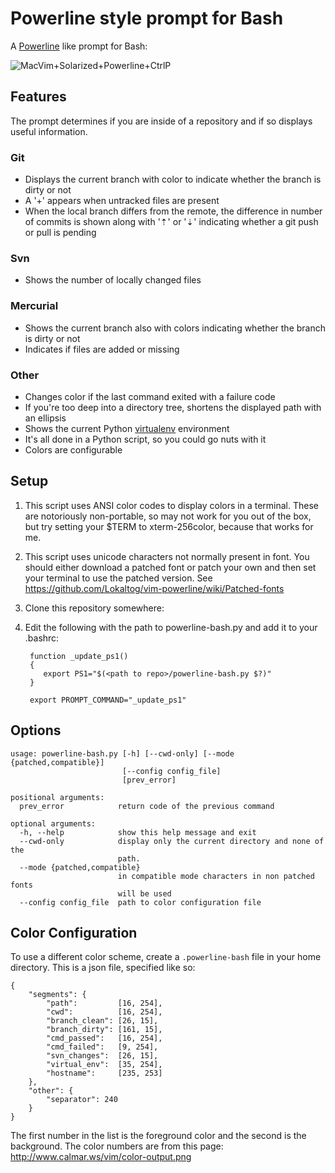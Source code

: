 Powerline style prompt for Bash
===============================

A [Powerline](https://github.com/Lokaltog/vim-powerline) like prompt for Bash:

![MacVim+Solarized+Powerline+CtrlP](https://raw.github.com/milkbikis/dotfiles-mac/master/bash-powerline-screenshot.png)

Features
--------

The prompt determines if you are inside of a repository and if so displays useful information.

### Git
*  Displays the current branch with color to indicate whether the branch is dirty or not
*  A '+' appears when untracked files are present
*  When the local branch differs from the remote, the difference in number of commits is
shown along with '⇡' or '⇣' indicating whether a git push or pull is pending

### Svn
*  Shows the number of locally changed files

### Mercurial
*  Shows the current branch also with colors indicating whether the branch is dirty or not
*  Indicates if files are added or missing

### Other
*  Changes color if the last command exited with a failure code
*  If you're too deep into a directory tree, shortens the displayed path with an ellipsis
*  Shows the current Python [virtualenv](http://www.virtualenv.org/) environment
*  It's all done in a Python script, so you could go nuts with it
*  Colors are configurable

Setup
-----

1. This script uses ANSI color codes to display colors in a terminal.
These are notoriously non-portable, so may not work for you out of the box,
but try setting your $TERM to xterm-256color, because that works for me.
2. This script uses unicode characters not normally present in font. You should
either download a patched font or patch your own and then set your terminal to use the patched version.
See https://github.com/Lokaltog/vim-powerline/wiki/Patched-fonts
3. Clone this repository somewhere:
4. Edit the following with the path to powerline-bash.py and add it to your .bashrc:

        function _update_ps1()
        {
           export PS1="$(<path to repo>/powerline-bash.py $?)"
        }

        export PROMPT_COMMAND="_update_ps1"

Options
-------
~~~~~
usage: powerline-bash.py [-h] [--cwd-only] [--mode {patched,compatible}]
                         [--config config_file]
                         [prev_error]

positional arguments:
  prev_error            return code of the previous command

optional arguments:
  -h, --help            show this help message and exit
  --cwd-only            display only the current directory and none of the
                        path.
  --mode {patched,compatible}
                        in compatible mode characters in non patched fonts
                        will be used
  --config config_file  path to color configuration file
~~~~~~


Color Configuration
-------------------

To use a different color scheme, create a `.powerline-bash` file in your home directory.
This is a json file, specified like so:

~~~~~
{
    "segments": {
        "path":         [16, 254],
        "cwd":          [16, 254],
        "branch_clean": [26, 15],
        "branch_dirty": [161, 15],
        "cmd_passed":   [16, 254],
        "cmd_failed":   [9, 254],
        "svn_changes":  [26, 15],
        "virtual_env":  [35, 254],
        "hostname":     [235, 253]
    },
    "other": {
        "separator": 240
    }
}
~~~~~

The first number in the list is the foreground color and the second is the background.
The color numbers are from this page: http://www.calmar.ws/vim/color-output.png

